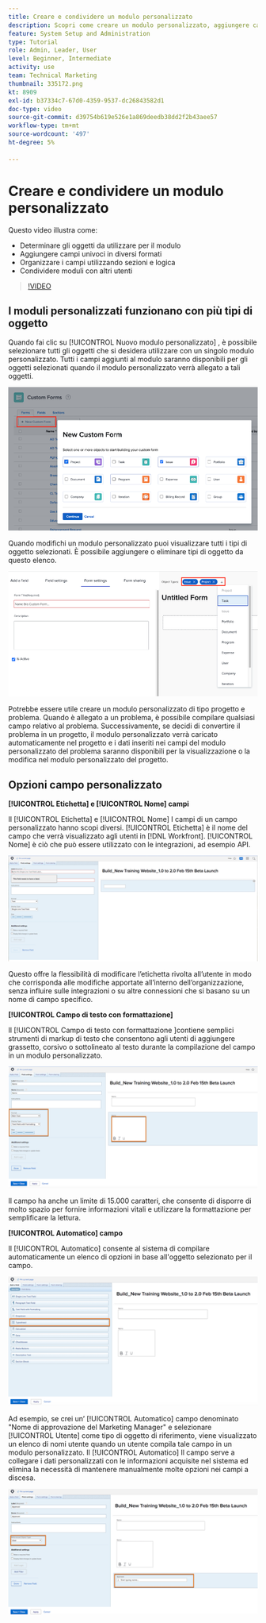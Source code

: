 ```yaml
---
title: Creare e condividere un modulo personalizzato
description: Scopri come creare un modulo personalizzato, aggiungere campi univoci al modulo, organizzare i campi mediante sezioni e logiche e condividere i moduli con gli utenti.
feature: System Setup and Administration
type: Tutorial
role: Admin, Leader, User
level: Beginner, Intermediate
activity: use
team: Technical Marketing
thumbnail: 335172.png
kt: 8909
exl-id: b37334c7-67d0-4359-9537-dc26843582d1
doc-type: video
source-git-commit: d39754b619e526e1a869deedb38dd2f2b43aee57
workflow-type: tm+mt
source-wordcount: '497'
ht-degree: 5%

---
```


# Creare e condividere un modulo personalizzato

Questo video illustra come:

* Determinare gli oggetti da utilizzare per il modulo
* Aggiungere campi univoci in diversi formati
* Organizzare i campi utilizzando sezioni e logica
* Condividere moduli con altri utenti

>[!VIDEO](https://video.tv.adobe.com/v/335172/?quality=12)

## I moduli personalizzati funzionano con più tipi di oggetto

Quando fai clic su [!UICONTROL Nuovo modulo personalizzato] , è possibile selezionare tutti gli oggetti che si desidera utilizzare con un singolo modulo personalizzato. Tutti i campi aggiunti al modulo saranno disponibili per gli oggetti selezionati quando il modulo personalizzato verrà allegato a tali oggetti.

![Finestra del modulo personalizzato che mostra [!UICONTROL Nuovo modulo personalizzato] opzioni oggetto](assets/create-custom-form.png)

Quando modifichi un modulo personalizzato puoi visualizzare tutti i tipi di oggetto selezionati. È possibile aggiungere o eliminare tipi di oggetto da questo elenco.

![Finestra del modulo personalizzato che mostra i tipi di oggetto selezionati durante la modifica del modulo](assets/edit-custom-form.png)

Potrebbe essere utile creare un modulo personalizzato di tipo progetto e problema. Quando è allegato a un problema, è possibile compilare qualsiasi campo relativo al problema. Successivamente, se decidi di convertire il problema in un progetto, il modulo personalizzato verrà caricato automaticamente nel progetto e i dati inseriti nei campi del modulo personalizzato del problema saranno disponibili per la visualizzazione o la modifica nel modulo personalizzato del progetto.

## Opzioni campo personalizzato

**[!UICONTROL Etichetta] e [!UICONTROL Nome] campi**

Il [!UICONTROL Etichetta] e [!UICONTROL Nome] I campi di un campo personalizzato hanno scopi diversi. [!UICONTROL Etichetta] è il nome del campo che verrà visualizzato agli utenti in [!DNL Workfront]. [!UICONTROL Nome] è ciò che può essere utilizzato con le integrazioni, ad esempio API.

![Finestra del modulo personalizzato visualizzata [!UICONTROL Etichetta] e [!UICONTROL Nome] campi](assets/custom-forms-field-label-and-name.png)

Questo offre la flessibilità di modificare l’etichetta rivolta all’utente in modo che corrisponda alle modifiche apportate all’interno dell’organizzazione, senza influire sulle integrazioni o su altre connessioni che si basano su un nome di campo specifico.

**[!UICONTROL Campo di testo con formattazione]**

Il [!UICONTROL Campo di testo con formattazione ]contiene semplici strumenti di markup di testo che consentono agli utenti di aggiungere grassetto, corsivo o sottolineato al testo durante la compilazione del campo in un modulo personalizzato.

![Finestra del modulo personalizzato visualizzata [!UICONTROL Campo di testo con formattazione] opzione](assets/custom-forms-text-field-with-formatting.png)

Il campo ha anche un limite di 15.000 caratteri, che consente di disporre di molto spazio per fornire informazioni vitali e utilizzare la formattazione per semplificare la lettura.

**[!UICONTROL Automatico] campo**

Il [!UICONTROL Automatico] consente al sistema di compilare automaticamente un elenco di opzioni in base all&#39;oggetto selezionato per il campo.

![Finestra del modulo personalizzato visualizzata [!UICONTROL Automatico] opzione campo](assets/custom-forms-typeahead-1.png)

Ad esempio, se crei un’ [!UICONTROL Automatico] campo denominato &quot;Nome di approvazione del Marketing Manager&quot; e selezionare [!UICONTROL Utente] come tipo di oggetto di riferimento, viene visualizzato un elenco di nomi utente quando un utente compila tale campo in un modulo personalizzato. Il [!UICONTROL Automatico] Il campo serve a collegare i dati personalizzati con le informazioni acquisite nel sistema ed elimina la necessità di mantenere manualmente molte opzioni nei campi a discesa.

![Finestra del modulo personalizzato visualizzata [!UICONTROL Automatico] menu a discesa](assets/custom-forms-typeahead-2.png)
